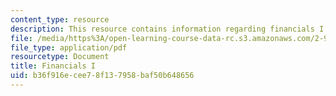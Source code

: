 ```yaml
---
content_type: resource
description: This resource contains information regarding financials I.
file: /media/https%3A/open-learning-course-data-rc.s3.amazonaws.com/2-96-management-in-engineering-fall-2012/b36f916ecee78f137958baf50b648656_MIT2_96F12_lec03.pdf
file_type: application/pdf
resourcetype: Document
title: Financials I
uid: b36f916e-cee7-8f13-7958-baf50b648656
---
```

